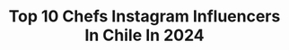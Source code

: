 ---
title: Top 10 Chefs Instagram Influencers In Chile In 2024
description: >-
  Find top chefs Instagram influencers in Chile in 2024. Most popular hashtags: #cocina #chef #instagood.
platform: Instagram
hits: 24
text_top: Analyze the top-rated Instagram accounts on inBeat.
text_bottom: inBeat has 24 Instagram influencers like this in Chile for you to work with.
profiles:
  - username: "javochef"
    fullname: >-
      Javo Muñoz
    bio: >-
      🇨🇱 🏳️‍🌈 👦🏻 casi 36 a👨🏻‍🍳cocinando desde 2004 🍽️ Chef Instructor 👨🏻‍🏫💪Emprendedor 👨‍🎓 Estudiante Pedagogía de Estado Educación T.P.
    location: "Chile"
    followers: 20812
    engagement: 194
    commentsToLikes: 0.022368
    id: ck8swshrzf2zz0j78h9fp6mlz
    verified: false
    hashtags: "#hamburguesa, #chocolate, #ruby, #jengibre"
  - username: "maxalonsor"
    fullname: >-
      Max Alonso
    bio: >-
      🍰 Mi pastelería @maxideachile 🎂 www.maxidea.cl 📺 Master Chef 🇨🇱4 🎶 +1.8 M TikTok:maxalonsor 📩 maxalonsor@gmail.com ⤵️ Compra aquí ⤵️🎂🍰🍦
    location: "Chile"
    followers: 118064
    engagement: 711
    commentsToLikes: 0.024332
    id: ck5q12ioo8yhh0i115jfihhai
    verified: true
    hashtags: "#santiago, #chile, #nyc, #instagood"
  - username: "virginiademariaoficial"
    fullname: >-
      Virginia Demaria
    bio: >-
      Mamá de 4, chef 👩🏼‍🍳 y comunicadora. Para mis 🍴@virginiademariarecetas para mis 🧶 @hechoportitehacefeliz y también en 🖥 www.virginiademaria.cl
    location: "Chile"
    followers: 756939
    engagement: 246
    commentsToLikes: 0.020896
    id: ck55lklbf1s8g0i112mphcsao
    verified: true
    hashtags: "#juguemosenvacaciones, #tbt, #hijami, #playdoh"
  - username: "annaissdiaz"
    fullname: >-
      annaissdiaz
    bio: >-
      • Chef In Process 🤘🏼🔪 • I love Sneakers 🔥 • Coming soon @sushihikariquilpue 🥢
    location: "Chile"
    followers: 157107
    engagement: 877
    commentsToLikes: 0.012117
    id: ck8tckl0bzq5v0j78hj20spup
    verified: false
    hashtags: "#face, #instaphoto, #instaphotography, #vi"
  - username: "chinoise"
    fullname: >-
      Carolina Bazan
    bio: >-
      Best Female Chef 2019, 50 Best LATAM 🔪 Especial Ambrosía “Inside da house” @bistro_ambrosia acá👇🏻
    location: "Chile"
    followers: 36230
    engagement: 376
    commentsToLikes: 0.025539
    id: ck1397si0jys50i19ast03w7c
    verified: false
    hashtags: "#hamburguesaslacrianza, #parrilleroslacrianza, #sibaralacrianza, #porunveranosinpolera"
  - username: "ricardohoyosar"
    fullname: >-
      Ricardo Hoyos
    bio: >-
      Empresario. 👨‍🍳 Pastry Chef 🧁Co-founder @donbonocoffeebakery 🏋️‍♂️Men's Physique, workout, nutrición. 👨‍⚕️Especialista en hemodiálisis.
    location: "Chile"
    followers: 35313
    engagement: 306
    commentsToLikes: 0.026559
    id: ckap6o68kgqdm0i78t21xfs5b
    verified: false
    hashtags: "#ricardohoyos, #donbonocoffeebakery, #artesanal, #sunday"
  - username: "chriscarpentier"
    fullname: >-
      chriscarpentier
    bio: >-
      📍Chile 👨‍🍳 Chef y Profesor Digital de Cocina. 🎥Master Chef Colombia.
    location: "Chile"
    followers: 621632
    engagement: 187
    commentsToLikes: 0.023867
    id: ck6twqzegtlgh0j71zg7g46vj
    verified: true
    hashtags: "#recetasfaciles, #recetassaludables, #unchefencasa, #carpentiertips"
  - username: "soycienciaycocina"
    fullname: >-
      Heinz Wuth - Ciencia y Cocina
    bio: >-
      🍳 Esto es Ciencia y Cocina! 🔬 Cocinero de Gastronomía Científica ⬇️ Contacto, Colaboraciones y Cursos 🇨🇱
    location: "Chile"
    followers: 731752
    engagement: 307
    commentsToLikes: 0.016783
    id: ck5qdhdrevlgy0i11mm2jzy89
    verified: false
    hashtags: "#cocina, #mayonesa, #ciencia, #carne"
  - username: "istvanmolnarb"
    fullname: >-
      Istvan Molnar
    bio: >-
      Artisan Baker Pasta maker Pizza lover
    location: "Chile"
    followers: 92841
    engagement: 121
    commentsToLikes: 0.049911
    id: ck0w76c1xbz840i19q2cwmyde
    verified: false
    hashtags: "#bakery, #bakingbread, #foodphotography, #tampabay"
  - username: "jchiari11"
    fullname: >-
      José Chiari /JACH PRODUCTION
    bio: >-
      PRODUCTOR | FOTOGRAFO PANAMÁ, Panamá CONTACTO DM ➡️ jachproduction@gmail.com
    location: "Chile"
    followers: 15067
    engagement: 121
    commentsToLikes: 0.034335
    id: ck5bt9tyrfl070i119czgc2db
    verified: false
    hashtags: "#photography, #tattoo, #plena, #photosession"
---